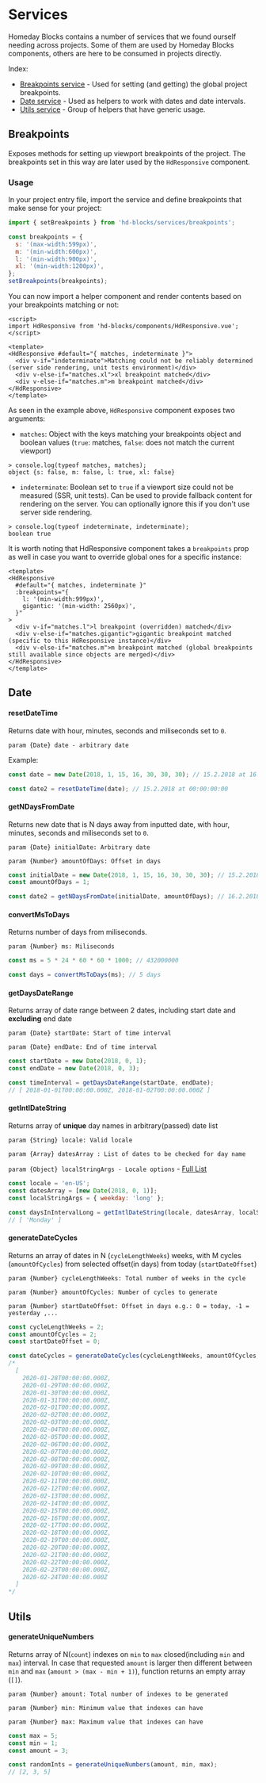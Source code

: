 # Services
Homeday Blocks contains a number of services that we found ourself needing across projects. Some of them are used by Homeday Blocks components, others 
are here to be consumed in projects directly.

Index:
- [Breakpoints service](#breakpoints) - Used for setting (and getting) the global project breakpoints.
- [Date service](#date) - Used as helpers to work with dates and date intervals.
- [Utils service](#utils) - Group of helpers that have generic usage.

## Breakpoints
Exposes methods for setting up viewport breakpoints of the project. The breakpoints set in this way are later used by the `HdResponsive` component.

### Usage
In your project entry file, import the service and define breakpoints that make sense for your project:

```js
import { setBreakpoints } from 'hd-blocks/services/breakpoints';

const breakpoints = {
  s: '(max-width:599px)',
  m: '(min-width:600px)',
  l: '(min-width:900px)',
  xl: '(min-width:1200px)',
};
setBreakpoints(breakpoints);
```

You can now import a helper component and render contents based on your breakpoints matching or not:

```vue
<script>
import HdResponsive from 'hd-blocks/components/HdResponsive.vue';
</script>

<template>
<HdResponsive #default="{ matches, indeterminate }">
  <div v-if="indeterminate">Matching could not be reliably determined (server side rendering, unit tests environment)</div>
  <div v-else-if="matches.xl">xl breakpoint matched</div>
  <div v-else-if="matches.m">m breakpoint matched</div>
</HdResponsive>
</template>
```

As seen in the example above, `HdResponsive` component exposes two arguments:
- `matches`: Object with the keys matching your breakpoints object and boolean values (`true`: matches, `false`: does not match the current viewport)
```
> console.log(typeof matches, matches);
object {s: false, m: false, l: true, xl: false}
```
- `indeterminate`: Boolean set to `true` if a viewport size could not be measured (SSR, unit tests). Can be used to provide fallback content for rendering on the server. You can optionally ignore this if you don't use server side rendering.
```
> console.log(typeof indeterminate, indeterminate);
boolean true
```

It is worth noting that HdResponsive component takes a `breakpoints` prop as well in case you want to override global ones for a specific instance:
```vue
<template>
<HdResponsive
  #default="{ matches, indeterminate }"
  :breakpoints="{
    l: '(min-width:999px)',
    gigantic: '(min-width: 2560px)',
  }"
>
  <div v-if="matches.l">l breakpoint (overridden) matched</div>
  <div v-else-if="matches.gigantic">gigantic breakpoint matched (specific to this HdResponsive instance)</div>
  <div v-else-if="matches.m">m breakpoint matched (global breakpoints still available since objects are merged)</div>
</HdResponsive>
</template>
```

## Date

#### resetDateTime

Returns date with hour, minutes, seconds and miliseconds set to `0`.

`param {Date} date - arbitrary date`

Example:

```javascript
const date = new Date(2018, 1, 15, 16, 30, 30, 30); // 15.2.2018 at 16:30:30:30

const date2 = resetDateTime(date); // 15.2.2018 at 00:00:00:00
```

#### getNDaysFromDate

Returns new date that is N days away from inputted date, with hour, minutes, seconds and miliseconds set to `0`.

`param {Date} initialDate: Arbitrary date`

`param {Number} amountOfDays: Offset in days`

```javascript
const initialDate = new Date(2018, 1, 15, 16, 30, 30, 30); // 15.2.2018 at 16:30:30:30
const amountOfDays = 1;

const date2 = getNDaysFromDate(initialDate, amountOfDays); // 16.2.2018 at 00:00:00:00
```

#### convertMsToDays

Returns number of days from miliseconds.

`param {Number} ms: Miliseconds`

```javascript
const ms = 5 * 24 * 60 * 60 * 1000; // 432000000

const days = convertMsToDays(ms); // 5 days
```

#### getDaysDateRange

Returns array of date range between 2 dates, including start date and **excluding** end date

`param {Date} startDate: Start of time interval`

`param {Date} endDate: End of time interval`

```javascript
const startDate = new Date(2018, 0, 1);
const endDate = new Date(2018, 0, 3);

const timeInterval = getDaysDateRange(startDate, endDate);
// [ 2018-01-01T00:00:00.000Z, 2018-01-02T00:00:00.000Z ]
```

#### getIntlDateString

Returns array of **unique** day names in arbitrary(passed) date list

`param {String} locale: Valid locale`

`param {Array} datesArray : List of dates to be checked for day name`

`param {Object} localStringArgs - Locale options` - [Full List](https://developer.mozilla.org/en-US/docs/Web/JavaScript/Reference/Global_Objects/Date/toLocaleString#Parameters)


```javascript
const locale = 'en-US';
const datesArray = [new Date(2018, 0, 1)];
const localStringArgs = { weekday: 'long' };

const daysInIntervalLong = getIntlDateString(locale, datesArray, localStringArgs);
// [ 'Monday' ]
```

#### generateDateCycles

Returns an array of dates in N (`cycleLengthWeeks`) weeks, with M cycles (`amountOfCycles`) from selected offset(in days) from today (`startDateOffset`)

`param {Number} cycleLengthWeeks: Total number of weeks in the cycle`

`param {Number} amountOfCycles: Number of cycles to generate`

`param {Number} startDateOffset: Offset in days e.g.: 0 = today, -1 = yesterday ,...`

```javascript
const cycleLengthWeeks = 2;
const amountOfCycles = 2;
const startDateOffset = 0;

const dateCycles = generateDateCycles(cycleLengthWeeks, amountOfCycles, startDateOffset);
/*
  [
    2020-01-28T00:00:00.000Z,
    2020-01-29T00:00:00.000Z,
    2020-01-30T00:00:00.000Z,
    2020-01-31T00:00:00.000Z,
    2020-02-01T00:00:00.000Z,
    2020-02-02T00:00:00.000Z,
    2020-02-03T00:00:00.000Z,
    2020-02-04T00:00:00.000Z,
    2020-02-05T00:00:00.000Z,
    2020-02-06T00:00:00.000Z,
    2020-02-07T00:00:00.000Z,
    2020-02-08T00:00:00.000Z,
    2020-02-09T00:00:00.000Z,
    2020-02-10T00:00:00.000Z,
    2020-02-11T00:00:00.000Z,
    2020-02-12T00:00:00.000Z,
    2020-02-13T00:00:00.000Z,
    2020-02-14T00:00:00.000Z,
    2020-02-15T00:00:00.000Z,
    2020-02-16T00:00:00.000Z,
    2020-02-17T00:00:00.000Z,
    2020-02-18T00:00:00.000Z,
    2020-02-19T00:00:00.000Z,
    2020-02-20T00:00:00.000Z,
    2020-02-21T00:00:00.000Z,
    2020-02-22T00:00:00.000Z,
    2020-02-23T00:00:00.000Z,
    2020-02-24T00:00:00.000Z
  ]
*/
```

## Utils

#### generateUniqueNumbers

Returns array of N(`count`) indexes on `min` to `max` closed(including `min` and `max`) interval. In case that requested `amount` is larger then different between `min` and `max` (`amount > (max - min + 1)`), function returns an empty array (`[]`).

`param {Number} amount: Total number of indexes to be generated`

`param {Number} min: Minimum value that indexes can have`

`param {Number} max: Maximum value that indexes can have`

```javascript
const max = 5;
const min = 1;
const amount = 3;

const randomInts = generateUniqueNumbers(amount, min, max);
// [2, 3, 5]
```
